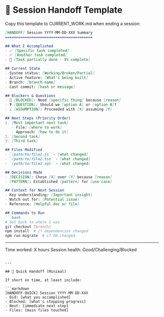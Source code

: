 # 🤝 Session Handoff Template

Copy this template to CURRENT_WORK.md when ending a session:

```markdown
[HANDOFF] Session YYYY-MM-DD-XXX Summary
========================================

## What I Accomplished
- ✅ [Specific task completed]
- ✅ [Another task completed]
- 🚧 [Task partially done - X% complete]

## Current State
- System status: [Working/Broken/Partial]
- Active feature: [What's being built]
- Branch: [branch-name]
- Last commit: [hash or message]

## Blockers & Questions
- 🔴 [BLOCKED]: Need [specific thing] because [reason]
- ❓ [QUESTION]: Should we [option A] or [option B]?
- ⚠️ [ASSUMPTION]: Proceeded with [X] assuming [Y]

## Next Steps (Priority Order)
1. [Most important next task]
   - File: [where to work]
   - Approach: [how to do it]
2. [Second task]
3. [Third task]

## Files Modified
- `/path/to/file1.js` - [what changed]
- `/path/to/file2.tsx` - [what changed]
- `/path/to/file3.sql` - [what changed]

## Decisions Made
- [DECISION]: Chose [X] over [Y] because [reason]
- [PATTERN]: Established [pattern] for [use case]

## Context for Next Session
- Key understanding: [Important insight]
- Watch out for: [Potential issue]
- Reference: [Helpful doc or file]

## Commands to Run
```bash
# Get back to where I was
git checkout [branch]
npm install  # if dependencies changed
npm run migrate  # if DB changed
```

---
Time worked: X hours
Session health: Good/Challenging/Blocked
```

---

## 🎯 Quick Handoff (Minimal)

If short on time, at least include:

```markdown
[HANDOFF-QUICK] Session YYYY-MM-DD-XXX
- Did: [what you accomplished]
- Blocked: [what's stopping progress]
- Next: [immediate next step]
- Files: [main files touched]
```